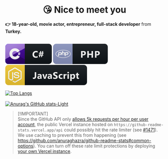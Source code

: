 <h1 style="text-align: center;"><b>😘 Nice to meet you</b></h1>
<b>👉 18-year-old, movie actor, entrepreneur, full-stack developer</b> from <b>Turkey.</b><br><br>

<img src="https://raw.githubusercontent.com/MikeCodesDotNET/ColoredBadges/master/svg/dev/languages/csharp.svg"> <img src="https://raw.githubusercontent.com/MikeCodesDotNET/ColoredBadges/master/svg/dev/languages/php.svg"> <img src="https://raw.githubusercontent.com/MikeCodesDotNET/ColoredBadges/master/svg/dev/languages/js.svg">

[![Top Langs](https://github-readme-stats.vercel.app/api/top-langs/?username=noyavuzbey&layout=pie&title_color=ff0051)](https://github.com/anuraghazra/github-readme-stats)<br><br>
[![Anurag's GitHub stats-Light](https://github-readme-stats.vercel.app/api?username=noyavuzbey&show_icons=true&theme=default&title_color=ff0051)](https://github.com/anuraghazra/github-readme-stats)

> [!IMPORTANT]\
> Since the GitHub API only [allows 5k requests per hour per user account](https://docs.github.com/en/graphql/overview/resource-limitations), the public Vercel instance hosted on `https://github-readme-stats.vercel.app/api` could possibly hit the rate limiter (see [#1471](https://github.com/anuraghazra/github-readme-stats/issues/1471)). We use caching to prevent this from happening (see https://github.com/anuraghazra/github-readme-stats#common-options). You can turn off these rate limit protections by deploying [your own Vercel instance](#disable-rate-limit-protections).
